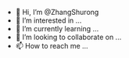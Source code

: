 - 👋 Hi, I’m @ZhangShurong
- 👀 I’m interested in ...
- 🌱 I’m currently learning ...
- 💞️ I’m looking to collaborate on ...
- 📫 How to reach me ...

<!---
ZhangShurong/ZhangShurong is a ✨ special ✨ repository because its `README.md` (this file) appears on your GitHub profile.
You can click the Preview link to take a look at your changes.
--->
